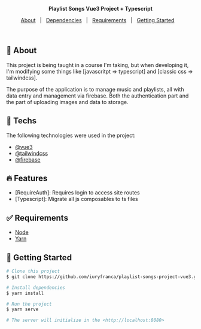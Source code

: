 <p align="center">
  <strong>Playlist Songs Vue3 Project + Typescript</strong>
</p>

<p align="center">
  <a href="#dart-about">About</a> &#xa0; | &#xa0; 
  <a href="#rocket-techs">Dependencies</a> &#xa0; | &#xa0;
  <a href="#white_check_mark-requirements">Requirements</a> &#xa0; | &#xa0;
  <a href="#checkered_flag-getting-started">Getting Started</a> &#xa0; &#xa0;
</p>

<br>

## :dart: About

<p>
  This project is being taught in a course I'm taking, but when developing it, I'm modifying some things like [javascritpt => typescript] and [classic css => tailwindcss].
</p>

<p>
  The purpose of the application is to manage music and playlists, all with data entry and management via firebase. Both the authentication part and the part of uploading images and data to storage.
</p>
   
    
## :rocket: Techs

The following technologies were used in the project:

- [@vue3](https://vuejs.org/)
- [@tailwindcss](https://tailwindcss.com/)
- [@firebase](https://firebase.google.com/)

## :fire: Features

- [RequireAuth]: Requires login to access site routes
- [Typescript]: Migrate all js composables to ts files

## :white_check_mark: Requirements

- [Node](https://nodejs.org/en/)
- [Yarn](https://yarnpkg.com/lang/en/)

## :checkered_flag: Getting Started

```bash
# Clone this project
$ git clone https://github.com/iuryfranca/playlist-songs-project-vue3.git

# Install dependencies
$ yarn install

# Run the project
$ yarn serve

# The server will initialize in the <http://localhost:8080>
```
